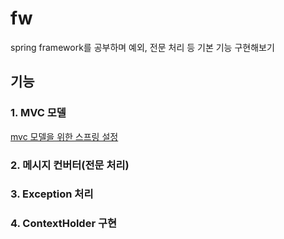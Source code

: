 # fw
spring framework를 공부하며 예외, 전문 처리 등 기본 기능 구현해보기

## 기능
### 1. MVC 모델
[mvc 모델을 위한 스프링 설정](https://github.com/chajs226/study-online/blob/master/README.md)
### 2. 메시지 컨버터(전문 처리)
### 3. Exception 처리
### 4. ContextHolder 구현

